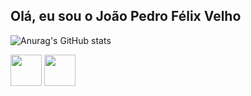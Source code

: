 ## Olá, eu sou o João Pedro Félix Velho

![Anurag's GitHub stats](https://github-readme-stats.vercel.app/api?username=tiofelx&show_icons=true&theme=github_dark) 

<img height="50em" src="https://cdn.jsdelivr.net/gh/devicons/devicon/icons/javascript/javascript-original.svg" />

<img height="50em" src="https://cdn.jsdelivr.net/gh/devicons/devicon/icons/nodejs/nodejs-original.svg" />
          

